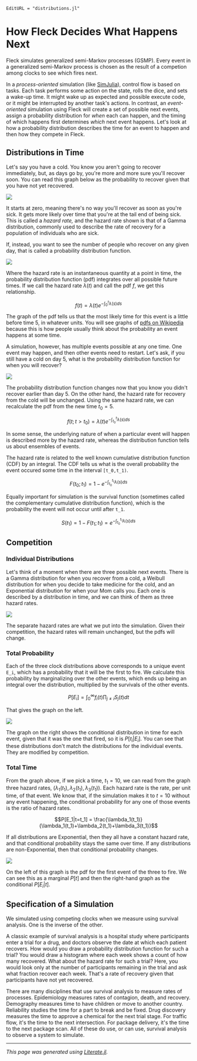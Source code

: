 ```@meta
EditURL = "distributions.jl"
```

# How Fleck Decides What Happens Next

Fleck simulates generalized semi-Markov processes (GSMP). Every event in a generalized semi-Markov process is chosen as the result of a competion among clocks to see which fires next.

In a *process-oriented* simulation (like [SimJulia](https://simjuliajl.readthedocs.io/en/stable/welcome.html)), control flow is based on tasks. Each task performs some action on the state, rolls the dice, and sets a wake-up time. It might wake up as expected and possible execute code, or it might be interrupted by another task's actions. In contrast, an *event-oriented* simulation using Fleck will create a set of possible next events, assign a probability distribution for *when* each can happen, and the timing of which happens first determines *which* next event happens. Let's look at how a probability distribution describes the time for an event to happen and then how they compete in Fleck.

## Distributions in Time

Let's say you have a cold. You know you aren't going to recover immediately, but, as days go by, you're more and more sure you'll recover soon. You can read this graph below as the probability to recover given that you have not yet recovered.

![](assets/gammahazard.png)

It starts at zero, meaning there's no way you'll recover as soon as you're sick. It gets more likely over time that you're at the tail end of being sick. This is called a *hazard rate,* and the hazard rate shown is that of a Gamma distribution, commonly used to describe the rate of recovery for a population of individuals who are sick.

If, instead, you want to see the number of people who recover on any given day, that is called a probability distribution function.

![](assets/gammapdf.png)

Where the hazard rate is an instantaneous quantity at a point in time, the probability distribution function (pdf) integrates over all possible future times. If we call the hazard rate $\lambda(t)$ and call the pdf $f$, we get this relationship.

```math
f(t) = \lambda(t) e^{-\int_0^t \lambda(s)ds}
```

The graph of the pdf tells us that the most likely time for this event is a little before time 5, in whatever units. You will see graphs of [pdfs on Wikipedia](https://en.wikipedia.org/wiki/Gamma_distribution#/media/File:Gamma_distribution_pdf.svg) because this is how people usually think about the probability an event happens at some time.

A simulation, however, has multiple events possible at any one time. One event may happen, and then other events need to restart. Let's ask, if you still have a cold on day 5, what is the probability distribution function for when you will recover?

![](assets/shiftedgamma.png)

The probability distribution function changes now that you know you didn't recover earlier than day 5. On the other hand, the hazard rate for recovery from the cold will be unchanged. Using the same hazard rate, we can recalculate the pdf from the new time $t_0=5$.

```math
f(t;t>t_0) = \lambda(t) e^{-\int_{t_0}^t \lambda(s)ds}
```

In some sense, the underlying nature of when a particular event will happen is described more by the hazard rate, whereas the distribution function tells us about ensembles of events.

The hazard rate is related to the well known cumulative distribution function (CDF) by an integral. The CDF tells us what is the overall probability the event occured some time in the interval ``[t_0,t_1)``.

```math
F(t_0;t_1) = 1 - e^{-\int_{t_0}^{t_1} \lambda(s) ds}
```

Equally important for simulation is the survival function (sometimes called the complementary cumulative distribution function), which is the probability the event will not occur until after ``t_1``.

```math
S(t_1) = 1 - F(t_1;t_1) = e^{-\int_{t_0}^{t_1} \lambda(s) ds}
```

## Competition

### Individual Distributions

Let's think of a moment when there are three possible next events. There is a Gamma distribution for when you recover from a cold, a Weibull distribution for when you decide to take medicine for the cold, and an Exponential distribution for when your Mom calls you. Each one is described by a distribution in time, and we can think of them as three hazard rates.

![](assets/individual_distributions.png)

The separate hazard rates are what we put into the simulation. Given their competition, the hazard rates will remain unchanged, but the pdfs will change.

### Total Probability

Each of the three clock distributions above corresponds to a unique event ``E_i``, which has a probability that it will be the first to fire. We calculate this probability by marginalizing over the other events, which ends up being an integral over the distribution, multiplied by the survivals of the other events.

```math
P[E_i] = \int_0^\infty f_i(t) \prod_{j\ne i} S_j(t) dt
```

That gives the graph on the left.

![](assets/conditional_on_which.png)

The graph on the right shows the conditional distribution in time for each event, given that it was the one that fired, so it is $P[t_i | E_i]$. You can see that these distributions don't match the distributions for the individual events. They are modified by competition.


### Total Time

From the graph above, if we pick a time, $t_1=10$, we can read from the graph three hazard rates, $(\lambda_1(t_1),\lambda_2(t_1), \lambda_3(t_1))$. Each hazard rate is the rate, per unit time, of that event. We know that, if the simulation makes it to $t=10$ without any event happening, the conditional probability for any one of those events is the ratio of hazard rates.

```math
P[E_1|t=t_1] = \frac{\lambda_1(t_1)}{\lambda_1(t_1)+\lambda_2(t_1)+\lambda_3(t_1)}
```

If all distributions are Exponential, then they all have a constant hazard rate, and that conditional probability stays the same over time. If any distributions are non-Exponential, then that conditional probability changes.

![](assets/conditional_on_when.png)

On the left of this graph is the pdf for the first event of the three to fire. We can see this as a marginal $P[t]$ and then the right-hand graph as the conditional $P[E_i|t]$.

## Specification of a Simulation

We simulated using competing clocks when we measure using survival analysis. One is the inverse of the other.

A classic example of survival analysis is a hospital study where participants enter a trial for a drug, and doctors observe the date at which each patient recovers. How would you draw a probability distribution function for such a trial? You would draw a histogram where each week shows a count of how many recovered. What about the hazard rate for such a trial? Here, you would look only at the number of participants remaining in the trial and ask what fraction recover each week. That's a rate of recovery given that participants have not yet recovered.

There are many disciplines that use survival analysis to measure rates of processes. Epidemiology measures rates of contagion, death, and recovery. Demography measures time to have children or move to another country. Reliability studies the time for a part to break and be fixed. Drug discovery measures the time to approve a chemical for the next trial stage. For traffic flow, it's the time to the next intersection. For package delivery, it's the time to the next package scan. All of these do use, or can use, survival analysis to observe a system to simulate.

---

*This page was generated using [Literate.jl](https://github.com/fredrikekre/Literate.jl).*

